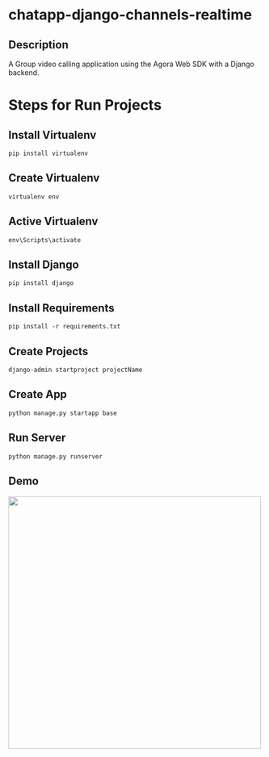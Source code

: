 # chatapp-django-channels-realtime

## Description 
A Group video calling application using the Agora Web SDK with a Django backend.

# Steps for Run Projects

## Install Virtualenv
```
pip install virtualenv
```
## Create Virtualenv
```
virtualenv env
```
## Active Virtualenv 
```
env\Scripts\activate
```
## Install Django
```
pip install django
```
## Install Requirements
```
pip install -r requirements.txt
```
## Create Projects
```
django-admin startproject projectName
```
## Create App
```
python manage.py startapp base
```
## Run Server
```
python manage.py runserver
```

## Demo
<img src="../chat/screenshots/sigin.png" hight="500" width="500"/>